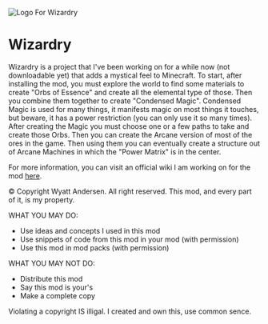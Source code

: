 ![Logo For Wizardry](http://i.imgur.com/RY5WCPW.png)

Wizardry
========

Wizardry is a project that I've been working on for a while now (not downloadable yet) that adds a mystical feel to Minecraft. To start, after installing the mod, you must explore the world to find some materials to create "Orbs of Essence" and create all the elemental type of those. Then you combine them together to create "Condensed Magic". Condensed Magic is used for many things, it manifests magic on most things it touches, but beware, it has a power restriction (you can only use it so many times). After creating the Magic you must choose one or a few paths to take and create those Orbs. Then you can create the Arcane version of most of the ores in the game. Then using them you can eventually create a structure out of Arcane Machines in which the "Power Matrix" is in the center.

For more information, you can visit an official wiki I am working on for the mod [here](http://wizardry-mod-wiki.com).

© Copyright Wyatt Andersen. All right reserved. This mod, and every part of it, is my property.

WHAT YOU MAY DO:
- Use ideas and concepts I used in this mod
- Use snippets of code from this mod in your mod (with permission)
- Use this mod in mod packs (with permission)

WHAT YOU MAY NOT DO:
- Distribute this mod
- Say this mod is your's
- Make a complete copy

Violating a copyright IS illigal. I created and own this, use common sence.
